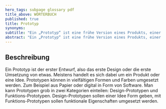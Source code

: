```yaml
---
hero_tags: subpage glossary pdf
title_above: WÖRTERBUCH
published: true
title: Prototyp
synonyms:
subtitle: "Ein „Prototyp“ ist eine frühe Version eines Produkts, einer Technologie oder einer Idee."
abstract: "Ein „Prototyp“ ist eine frühe Version eines Produkts, einer Technologie oder einer Idee. Er wird als eine Art Modell verwendet, um zu sehen, wie etwas funktioniert oder aussieht, bevor es endgültig hergestellt wird. Prototypen werden oft verwendet, um Fehler zu erkennen und zu beheben, bevor etwas in Produktion geht."
---
```


## Beschreibung

Ein Prototyp ist der erster Entwurf, also das erste Design oder die erste Umsetzung von etwas. Meistens handelt es sich dabei um ein Produkt oder eine Idee. Prototypen können in vielfältigen Formen und Farben umgesetzt werden. Zum Beispiel aus Papier oder digital in Form von Software. Man kann Prototypen grob in zwei Kategorien einteilen: Design-Prototypen und Funktions-Prototypen. Design-Prototypen sollen einer Idee Form geben, mit Funktions-Prototypen sollen funktionale Eigenschaften umgesetzt werden.
